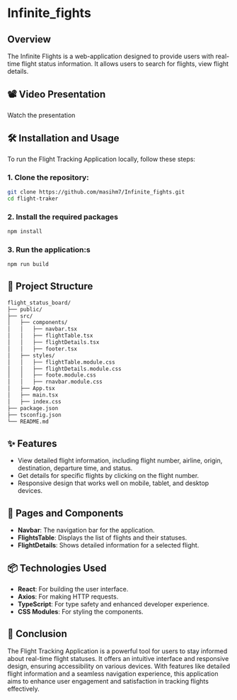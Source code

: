 # Infinite_fights

## Overview
The Infinite Flights is a web-application designed to provide users with real-time flight status information. It allows users to search for flights, view flight details.

## 📽️ Video Presentation

Watch the presentation

## 🛠️ Installation and Usage

To run the Flight Tracking Application locally, follow these steps:

### 1. Clone the repository:
```bash
git clone https://github.com/masihm7/Infinite_fights.git
cd flight-traker
```
### 2. Install the required packages
```bash
npm install
```
### 3. Run the application:s
```bash
npm run build
```
## 📂 Project Structure

```bash
flight_status_board/
├── public/                
├── src/
│   ├── components/        
│   │   ├── navbar.tsx     
│   │   ├── flightTable.tsx
│   │   ├── flightDetails.tsx
│   │   ├── footer.tsx 
│   ├── styles/            
│   │   ├── flightTable.module.css 
│   │   ├── flightDetails.module.css
│   │   ├── foote.module.css
│   │   ├── rnavbar.module.css 
│   ├── App.tsx            
│   ├── main.tsx
│   ├── index.css          
├── package.json          
├── tsconfig.json         
└── README.md        
```
## ✨ Features

- View detailed flight information, including flight number, airline, origin, destination, departure time, and status.
- Get details for specific flights by clicking on the flight number.
- Responsive design that works well on mobile, tablet, and desktop devices.


## 📁 Pages and Components

- **Navbar**: The navigation bar for the application.
- **FlightsTable**: Displays the list of flights and their statuses.
- **FlightDetails**: Shows detailed information for a selected flight.

## 📦 Technologies Used

* **React**: For building the user interface.
* **Axios**: For making HTTP requests.
* **TypeScript**: For type safety and enhanced developer experience.
* **CSS Modules**: For styling the components.

## 🎉 Conclusion

The Flight Tracking Application is a powerful tool for users to stay informed about real-time flight statuses.  It offers an intuitive interface and responsive design, ensuring accessibility on various devices. With features like detailed flight information and a seamless navigation experience, this application aims to enhance user engagement and satisfaction in tracking flights effectively.
